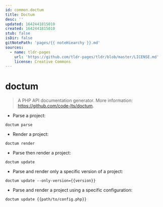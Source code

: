 ```yaml
---
id: common.doctum
title: Doctum
desc: ''
updated: 1642441815010
created: 1642441815010
stub: false
isDir: false
gitNotePath: 'pages/{{ noteHiearchy }}.md'
sources:
  - name: tldr-pages
    url: 'https://github.com/tldr-pages/tldr/blob/master/LICENSE.md'
    license: Creative Commons
---
```

# doctum

> A PHP API documentation generator.
> More information: <https://github.com/code-lts/doctum>.

- Parse a project:

`doctum parse`

- Render a project:

`doctum render`

- Parse then render a project:

`doctum update`

- Parse and render only a specific version of a project:

`doctum update --only-version={{version}}`

- Parse and render a project using a specific configuration:

`doctum update {{path/to/config.php}}`

